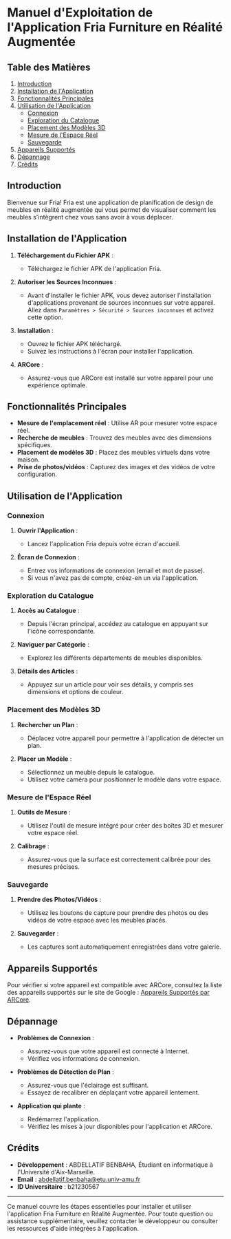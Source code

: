 # Manuel d'Exploitation de l'Application Fria Furniture en Réalité Augmentée

## Table des Matières

1. [Introduction](#introduction)
2. [Installation de l'Application](#installation-de-lapplication)
3. [Fonctionnalités Principales](#fonctionnalités-principales)
4. [Utilisation de l'Application](#utilisation-de-lapplication)
    - [Connexion](#connexion)
    - [Exploration du Catalogue](#exploration-du-catalogue)
    - [Placement des Modèles 3D](#placement-des-modèles-3d)
    - [Mesure de l'Espace Réel](#mesure-de-lespace-réel)
    - [Sauvegarde](#sauvegarde)
5. [Appareils Supportés](#appareils-supportés)
6. [Dépannage](#dépannage)
7. [Crédits](#crédits)

## Introduction

Bienvenue sur Fria! Fria est une application de planification de design de meubles en réalité augmentée qui vous permet de visualiser comment les meubles s'intègrent chez vous sans avoir à vous déplacer.

## Installation de l'Application

1. **Téléchargement du Fichier APK** :
    - Téléchargez le fichier APK de l'application Fria.

2. **Autoriser les Sources Inconnues** :
    - Avant d'installer le fichier APK, vous devez autoriser l'installation d'applications provenant de sources inconnues sur votre appareil. Allez dans `Paramètres > Sécurité > Sources inconnues` et activez cette option.

3. **Installation** :
    - Ouvrez le fichier APK téléchargé.
    - Suivez les instructions à l'écran pour installer l'application.

4. **ARCore** :
    - Assurez-vous que ARCore est installé sur votre appareil pour une expérience optimale.

## Fonctionnalités Principales

- **Mesure de l'emplacement réel** : Utilise AR pour mesurer votre espace réel.
- **Recherche de meubles** : Trouvez des meubles avec des dimensions spécifiques.
- **Placement de modèles 3D** : Placez des meubles virtuels dans votre maison.
- **Prise de photos/vidéos** : Capturez des images et des vidéos de votre configuration.

## Utilisation de l'Application

### Connexion

1. **Ouvrir l'Application** :
    - Lancez l'application Fria depuis votre écran d'accueil.

2. **Écran de Connexion** :
    - Entrez vos informations de connexion (email et mot de passe).
    - Si vous n'avez pas de compte, créez-en un via l'application.

### Exploration du Catalogue

1. **Accès au Catalogue** :
    - Depuis l'écran principal, accédez au catalogue en appuyant sur l'icône correspondante.

2. **Naviguer par Catégorie** :
    - Explorez les différents départements de meubles disponibles.

3. **Détails des Articles** :
    - Appuyez sur un article pour voir ses détails, y compris ses dimensions et options de couleur.

### Placement des Modèles 3D

1. **Rechercher un Plan** :
    - Déplacez votre appareil pour permettre à l'application de détecter un plan.

2. **Placer un Modèle** :
    - Sélectionnez un meuble depuis le catalogue.
    - Utilisez votre caméra pour positionner le modèle dans votre espace.

### Mesure de l'Espace Réel

1. **Outils de Mesure** :
    - Utilisez l'outil de mesure intégré pour créer des boîtes 3D et mesurer votre espace réel.

2. **Calibrage** :
    - Assurez-vous que la surface est correctement calibrée pour des mesures précises.

### Sauvegarde

1. **Prendre des Photos/Vidéos** :
    - Utilisez les boutons de capture pour prendre des photos ou des vidéos de votre espace avec les meubles placés.

2. **Sauvegarder** :
    - Les captures sont automatiquement enregistrées dans votre galerie.

## Appareils Supportés

Pour vérifier si votre appareil est compatible avec ARCore, consultez la liste des appareils supportés sur le site de Google : [Appareils Supportés par ARCore](https://developers.google.com/ar/discover/supported-devices).

## Dépannage

- **Problèmes de Connexion** :
    - Assurez-vous que votre appareil est connecté à Internet.
    - Vérifiez vos informations de connexion.

- **Problèmes de Détection de Plan** :
    - Assurez-vous que l'éclairage est suffisant.
    - Essayez de recalibrer en déplaçant votre appareil lentement.

- **Application qui plante** :
    - Redémarrez l'application.
    - Vérifiez les mises à jour disponibles pour l'application et ARCore.

## Crédits

- **Développement** : ABDELLATIF BENBAHA, Étudiant en informatique à l'Université d'Aix-Marseille.
- **Email** : abdellatif.benbaha@etu.univ-amu.fr
- **ID Universitaire** : b21230567

---

Ce manuel couvre les étapes essentielles pour installer et utiliser l'application Fria Furniture en Réalité Augmentée. Pour toute question ou assistance supplémentaire, veuillez contacter le développeur ou consulter les ressources d'aide intégrées à l'application.
